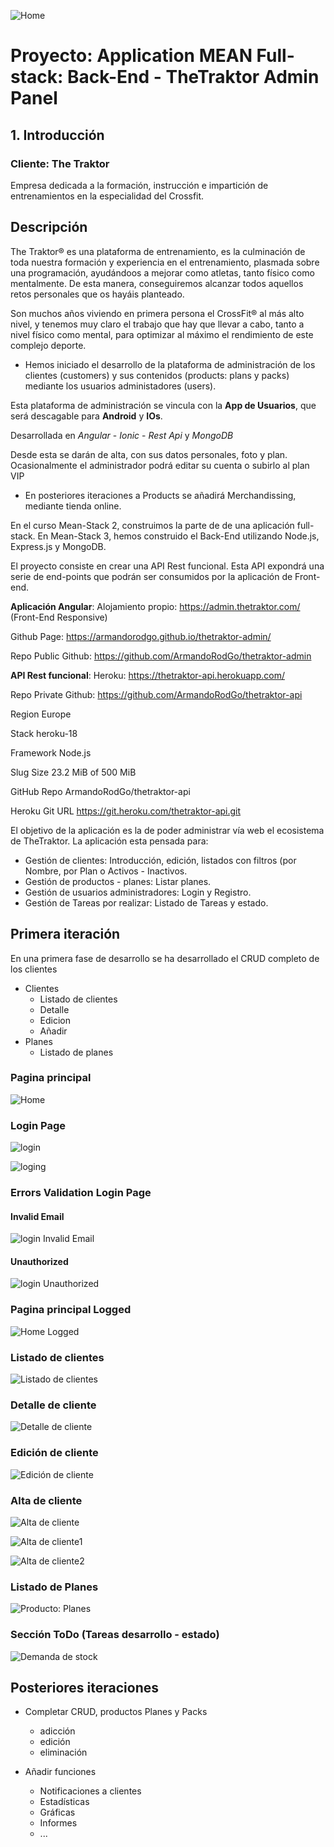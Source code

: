 ![Home](https://github.com/neollob/node-project/blob/master/readme-imgs/favicon.ico)
# Proyecto: Application MEAN Full-stack: Back-End - TheTraktor Admin Panel

## 1. Introducción

### Cliente: The Traktor

Empresa dedicada a la formación, instrucción e impartición de entrenamientos en la especialidad del Crossfit.

## Descripción

The Traktor® es una plataforma de entrenamiento, es la culminación de toda nuestra formación y experiencia en el entrenamiento, plasmada sobre una programación, ayudándoos a mejorar como atletas, tanto físico como mentalmente. De esta manera, conseguiremos alcanzar todos aquellos retos personales que os hayáis planteado.

Son muchos años viviendo en primera persona el CrossFit® al más alto nivel, y tenemos muy claro el trabajo que hay que llevar a cabo, tanto a nivel físico como mental, para optimizar al máximo el rendimiento de este complejo deporte.

- Hemos iniciado el desarrollo de la plataforma de administración de los clientes (customers) y sus contenidos (products: plans y packs)
mediante los usuarios administadores (users).

Esta plataforma de administración se vincula con la **App de Usuarios**, que será descagable para **Android** y **IOs**.

Desarrollada en *Angular* - *Ionic* - *Rest Api* y *MongoDB*

Desde esta se darán de alta, con sus datos personales, foto y plan. Ocasionalmente el administrador podrá editar su cuenta o subirlo al plan VIP

- En posteriores iteraciones a Products se añadirá Merchandissing, mediante tienda online.

En el curso Mean-Stack 2, construimos la parte de  de una aplicación full-stack. En Mean-Stack 3, hemos construido el Back-End utilizando Node.js, Express.js y MongoDB.

El proyecto consiste en crear una API Rest funcional. Esta API expondrá una serie de end-points que podrán ser consumidos por la aplicación de Front-end.

__Aplicación Angular__: Alojamiento propio: https://admin.thetraktor.com/ (Front-End Responsive)

Github Page: https://armandorodgo.github.io/thetraktor-admin/

Repo Public Github: https://github.com/ArmandoRodGo/thetraktor-admin



__API Rest funcional__:  Heroku: https://thetraktor-api.herokuapp.com/

Repo Private Github: https://github.com/ArmandoRodGo/thetraktor-api 

Region Europe

Stack heroku-18

Framework Node.js

Slug Size
23.2 MiB of 500 MiB

GitHub Repo  ArmandoRodGo/thetraktor-api

Heroku Git URL https://git.heroku.com/thetraktor-api.git


El objetivo de la aplicación es la de poder administrar vía web el ecosistema de TheTraktor. 
La aplicación esta pensada para:
- Gestión de clientes: Introducción, edición, listados con filtros (por Nombre, por Plan o Activos - Inactivos.
- Gestión de productos - planes: Listar planes.
- Gestión de usuarios administradores: Login y Registro.
- Gestión de Tareas por realizar: Listado de Tareas y estado.


## Primera iteración

En una primera fase de desarrollo se ha desarrollado el CRUD completo de los clientes 
- Clientes
    - Listado de clientes
    - Detalle
    - Edicion
    - Añadir 
- Planes
    - Listado de planes

### Pagina principal

![Home](https://github.com/neollob/node-project/blob/master/readme-imgs/Home.png)

### Login Page

![login](https://github.com/neollob/node-project/blob/master/readme-imgs/Login.png)

![loging](https://github.com/neollob/node-project/blob/master/readme-imgs/Logging.png)

### Errors Validation Login Page

#### Invalid Email

![login Invalid Email](https://github.com/neollob/node-project/blob/master/readme-imgs/Invalid-email.png)

#### Unauthorized

![login Unauthorized](https://github.com/neollob/node-project/blob/master/readme-imgs/Validation-Unauthorized-login.png)

### Pagina principal Logged

![Home Logged](https://github.com/neollob/node-project/blob/master/readme-imgs/home-logged.png)

### Listado de clientes

![Listado de clientes](https://github.com/neollob/node-project/blob/master/readme-imgs/Customers.png)

### Detalle de cliente

![Detalle de cliente](https://github.com/neollob/node-project/blob/master/readme-imgs/Customer-detail.png)

### Edición de cliente

![Edición de cliente](https://github.com/neollob/node-project/blob/master/readme-imgs/edit-customer.png)

### Alta de cliente

![Alta de cliente](https://github.com/neollob/node-project/blob/master/readme-imgs/Create-customer.png)

![Alta de cliente1](https://github.com/neollob/node-project/blob/master/readme-imgs/creating-customer1.png)

![Alta de cliente2](https://github.com/neollob/node-project/blob/master/readme-imgs/creating-customer2.png)

### Listado de Planes

![Producto: Planes](https://github.com/neollob/node-project/blob/master/readme-imgs/Products-Plans.png)

### Sección ToDo (Tareas desarrollo - estado)

![Demanda de stock](https://github.com/neollob/node-project/blob/master/readme-imgs/Todo-section.png)


## Posteriores iteraciones

- Completar CRUD, productos Planes y Packs
    - adicción
    - edición
    - eliminación
		
- Añadir funciones 
		
    - Notificaciones a clientes
    - Estadísticas 
    - Gráficas
    - Informes
    - ...


